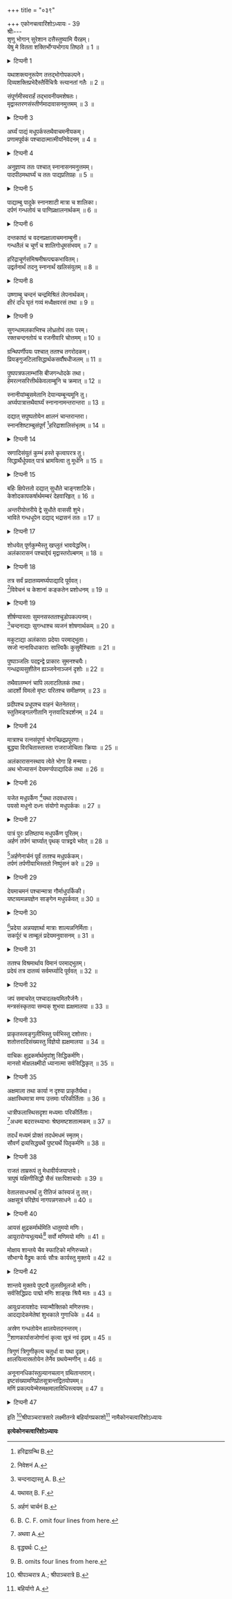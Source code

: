 +++
title = "०३९"

+++
एकोनचत्वारिंशोऽध्यायः - 39  
श्रीः---  
शृणु भोगान् सुरेशान दत्तैस्तुष्यामि यैरहम्।  
येषु मे वितता शक्तिर्भोग्यभोगाय तिष्ठते ॥ 1 ॥  

<details><summary>टिप्पनी 1</summary>

तिष्ठते; स्वाशयं प्रकाशयन्ती तिष्ठतीत्यर्थः। प्रकाशनार्थे तङ्।  
</details>

यथाशक्त्यनुरूपेण तत्तद्भोगोपकल्पने।  
दिव्यशक्तिप्रभेदैस्तैर्विचित्रैः स्त्यानतां गतैः ॥ 2 ॥  

संपूर्णमीस्वरार्हं तद्भावनीयमशेषतः।  
मृद्वास्तरणसंस्तीर्णमादावासनमुत्तमम् ॥ 3 ॥  

<details><summary>टिप्पनी 3</summary>

भोगविशेषा उच्यन्ते---मृद्वित्यादिना। भगवदाराधने षडासनानि; यथा---मन्त्रासनम्, स्नानासनम्, अलंकारासनम्, भोज्यासनम्, पुनर्मन्त्रासनम्, पर्यह्कासनं चेति। तत्र प्रथमं मन्त्रासनमत्रोच्यते।  
</details>

अर्घ्यं पाद्यं मधूपर्कस्तथैवाचमनीयकम्।  
प्रणामपूर्वकं पश्चादात्मात्मीयनिवेदनम् ॥ 4 ॥  

<details><summary>टिप्पनी 4</summary>

तस्मिन्नासने समर्पणीयानाह---अर्घ्यमित्यादिना। आत्मात्मीयनिवेदनप्रकारमाह पाद्मे (4-3-140)---"दासोऽहं ते जगन्नाथ सपुत्रादिपरिग्रहः। प्रेष्यं प्रशाधि कर्तव्ये मां नियुङ्‌क्ष्व हिते सदा॥" इति।  
</details>

अनुज्ञाप्य ततः पश्चात् स्नानासनमनुत्तमम्।  
पादपीठमथार्घ्यं च ततः पाद्यप्रतिग्रहः ॥ 5 ॥  

<details><summary>टिप्पनी 5</summary>

द्वितीयं स्नानासनमत्र। अत्र मन्त्रः सात्त्वते (6-26)---"स्फुटीकृतं मया देव त्विदं स्नानपरे त्वयि। सपादपीठं परमं शुभं स्नानासनं महत्। आसादयाशु स्नानार्थं मदनुग्रहकाम्यया॥" इति।  
</details>

पाद्याम्बु पादुके स्नानशाटी मात्रा च शालिका।  
दर्पणं गन्धतोयं च पाणिप्रक्षालनार्थकम् ॥ 6 ॥  

<details><summary>टिप्पनी 6</summary>

मात्रा च शालिकेति। अक्षताग्रशुभ्रवर्णशालितण्डुलपूर्णपात्रमत्र मात्रापदार्थः। तथा च पाद्मे (4-6-36)---"शालितण्डुलमात्रया" इति। एतच्च मात्रादानमाराधनमध्यापतितवैकल्यपरिहाराय।  
</details>

दन्तकाष्ठं च वदनप्रक्षालाचमनाम्बुनी।  
गन्धतैलं च चूर्णं च शालिगोधूमसंभवम् ॥ 7 ॥  

हरिद्राचूर्णसंमिश्रमीषत्पद्मकभावितम्।  
उद्वर्तनार्थं तदनु स्नानार्थं खलिसंयुतम् ॥ 8 ॥  

<details><summary>टिप्पनी 8</summary>

खलिः मृगमदादिवासनावासितं घनीभूतगन्धतैलकिट्टकम्।  
</details>

उष्णाम्बु चन्दनं चन्द्रमिश्रितं लेपनार्थकम्।  
क्षीरं दधि घृतं गव्यं मध्वैक्षवरसं तथा ॥ 9 ॥  

<details><summary>टिप्पनी 9</summary>

चन्द्रः घनसारः।  
</details>

सुगन्धामलकाभिश्च लोध्रतोयं ततः परम्।  
रक्तचन्दनतोयं च रजनीवारि चोत्तमम् ॥ 10 ॥  

ग्रन्थिपर्णीपयः पश्चात् ततश्च तगरोदकम्।  
प्रियङ्गुजटिलासिद्धार्थकसर्वौषधीजलम् ॥ 11 ॥  

पुष्पपत्रफलाम्भांसि बीजगन्धोदके तथा।  
हेमरत्नसरित्तीर्थकेवलाम्बूनि च क्रमात् ॥ 12 ॥  

स्नानीयांम्बुसमेतानि देयान्यम्बून्यमूनि तु।  
अर्घ्यपात्रात्तथैवार्घ्यं स्नानानामन्तरान्तरा ॥ 13 ॥  

दद्यात् सपुष्पतोयेन क्षालनं चान्तरान्तरा।  
स्नानशिष्टाम्बुसंपूर्णं [^1]हरिद्राशालिसंभृतम् ॥ 14 ॥  

<details><summary>टिप्पनी 14</summary>

स्नपनानन्तरं नीराजनमुच्यते---स्नानशिष्टेति।  
</details>


[^1]: हरिद्राग्रन्थि B. 
  
स्रगादिसंयुतं कुम्भं हस्ते कृत्वापरत्र तु।  
सिद्धार्थैर्धूपवत् पात्रं भ्रामयित्वा तु मूर्धनि ॥ 15 ॥  

<details><summary>टिप्पनी 15</summary>

हस्ते; वामहस्ते। अपरत्र; दक्षिणहस्ते।  
</details>

बहिः क्षिपेत्ततो दद्यात् सुधौते चाङ्गशाटिके।  
केशोदकापकर्षार्थमम्बरं देहवारिहृत् ॥ 16 ॥  

अन्तरीयोत्तरीये द्वे सुधौते वाससी शुभे।  
भाविते गन्धधूपेन दद्याद् भद्रासनं ततः ॥ 17 ॥  

<details><summary>टिप्पनी 17</summary>

भद्रासनम्; स्नानासनम्।  
</details>

शोधयेत् पूर्णकुम्भैस्तु खप्लुतं भावयेद्धरिम्।  
अलंकारासनं पश्चाद्देयं मृद्वास्तरोल्बणम् ॥ 18 ॥  

<details><summary>टिप्पनी 18</summary>

खप्लुतम्; द्वादसान्तस्थितम्। तृतीयमलंकारासनमाह--अलंकारेति।  
</details>

तत्र सर्वं प्रदातव्यमर्घ्यपाद्यादि पूर्ववत्।  
[^2]विवेचनं च केशानां कङ्कतेन प्रशोधनम् ॥ 19 ॥  

<details><summary>टिप्पनी 19</summary>

कङ्कतं केशप्रसाधनी।  
</details>


[^2]: निवेशनं A. 
  
शीर्षण्यास्ताः सुमनसस्ततश्चूडोपकल्पनम्।  
[^3]चन्दनाद्याः सुगन्धाश्च व्यजनं शोषणार्थकम् ॥ 20 ॥  


[^3]: चन्दनाद्यास्तु A. B. 
  
मकुटाद्या अलंकाराः प्रदेयाः परमाद्भुताः।  
स्रजो नानाविधाकाराः सात्त्विकैः कुसुमैश्चिताः ॥ 21 ॥  

पुष्पाञ्जलिः पदद्वन्द्वे प्राकारः सुमनश्चयैः।  
गन्धद्रव्यसुशीतेन ह्यञ्जनेनाञ्जनं दृशोः ॥ 22 ॥  

तथैवालम्भनं चापि ललाटतिलकं तथा।  
आदर्शो विमलो मृष्टः परितश्च समीक्षणम् ॥ 23 ॥  

प्रदीपश्च प्रधूपश्च वाहनं चेतनेतरत्।  
स्तुतिमङ्गलगीतानि नृत्तवादित्रदर्शनम् ॥ 24 ॥  

<details><summary>टिप्पनी 24</summary>

चेतनेतरत् वाहनमिति। सुवर्णादिनिर्मितं हस्त्यश्वादि।  
</details>

मात्राश्च रत्नसंपूर्णा भोगच्छिद्रप्रपूरणाः।  
बुद्ध्या विरचितास्तास्ता राजराजोचिताः क्रियाः ॥ 25 ॥  

अलंकारासनस्थाय त्वेते भोगा हि मन्मयाः।  
अथ भोज्यासनं देयमर्ग्यपाद्यादिकं तथा ॥ 26 ॥  

<details><summary>टिप्पनी 26</summary>

मन्मया इत्यनेनाध्यायादावुक्तो विषयः स्मार्यते। तुरीयं भोज्यासनमुपवर्ण्यते---अथेति।  
</details>

यजेत मधुपर्केण [^4]यथा तदवधारय।  
पयसो मधुनो दध्नः संयोगो मधुपर्ककः ॥ 27 ॥  

<details><summary>टिप्पनी 27</summary>

मधुपर्कमाह--पयस इति।  
</details>


[^4]: यथावत् B. F. 
  
पात्रं पुरः प्रतिष्ठाप्य मधुपर्केण पूरितम्।  
अर्हणं तर्पणं चार्घ्यात् पृथक् पात्रद्वये भवेत् ॥ 28 ॥  

[^5]अर्हणेनार्चनं पूर्वं ततश्च मधुपर्ककम्।  
तर्पणं तर्पणीयाभिस्ततो निष्पुंसनं करे ॥ 29 ॥  

<details><summary>टिप्पनी 29</summary>

अर्हणमापोशनम्। तर्पणम्; पानीयतीर्थम्। निष्पुंसनम्; हस्तोद्वर्तनम्।  
</details>


[^5]: अर्हणं चार्चनं B. 
  
देयमाचमनं पश्चान्मात्रा गौर्माधुपर्किकी।  
यष्टव्यमन्नयज्ञेन साङ्गेन मधुपर्कवत् ॥ 30 ॥  

<details><summary>टिप्पनी 30</summary>

पुनः मधुपर्कदानसंभावितवैकल्यपरिहाराय गवा मात्रादानमत्रोच्यते।  
</details>

[^6]प्रदेया अन्नयज्ञार्था मात्राः शाल्यन्ननिर्मिताः।  
सकर्पूरं च ताम्बूलं प्रदेयमनुवासनम् ॥ 31 ॥  

<details><summary>टिप्पनी 31</summary>

पञ्चमे मन्त्रासने समर्पणीयानि ताम्बूलादीनि।  
</details>


[^6]: B. C. F. omit four lines from here. 
  
ततश्च विश्रमार्थाय विमानं परमाद्भुतम्।  
प्रदेयं तत्र दातव्यं सर्वमर्घ्यादि पूर्ववत् ॥ 32 ॥  

<details><summary>टिप्पनी 32</summary>

षष्ठं पर्यह्कासनमुच्यते---ततश्चेति।  
</details>

जपं समाचरेत् पश्चादलक्ष्यमितरैर्जनैः।  
मन्त्रसंस्कृतया सम्यक् शुभया ह्यक्षमालया ॥ 33 ॥  

<details><summary>टिप्पनी 33</summary>

जपसंख्यागणनोपकरणेष्वक्षमाला प्रशस्ता।  
</details>

प्राकृतस्त्वङ्गुलीभिस्तु पर्वभिस्तु दशोत्तरः।  
शतोत्तरादिसंख्यस्तु विज्ञेयो ह्यक्षमालया ॥ 34 ॥  

वाचिकः क्षुद्रकर्मार्थमुपांशु सिद्धिकर्मणि।  
मानसो मोक्षलक्ष्मीदो ध्यानात्मा सर्वसिद्धिकृत् ॥ 35 ॥  

<details><summary>टिप्पनी 35</summary>

जपविशेषो वाचिकादिः।  
</details>

अक्षमाला तथा कार्या न दृश्या प्राकृतैर्यथा।  
अक्षास्थिमात्रा मण्य उत्तमाः परिकीर्तिताः ॥ 36 ॥  

धात्रीफलास्थिसदृशा मध्यमाः परिकीर्तिताः।  
[^7]अधमा बदरास्थ्याभाः श्रेष्ठमष्टशतात्मकम् ॥ 37 ॥  


[^7]: अथवा A. 
  
तदर्धं मध्यमं प्रोक्तं तदर्धमधमं स्मृतम्।  
सौवर्णं द्रव्यसिद्ध्यर्थे पुष्ट्यर्थे पितृकर्मणि ॥ 38 ॥  

<details><summary>टिप्पनी 38</summary>

अक्षमालामणिविशेषानाह---सौवर्णमित्यादिना।  
</details>

राजतं ताम्ररूपं तु मेधावीर्यजयाप्तये।  
त्रापुषं यक्षिणीसिद्धौ सैसं रक्षःपिशाचयोः ॥ 39 ॥  

वेतालसाधनार्थं तु रीतिजं कांस्यजं तु तत्।  
अक्षसूत्रं परिज्ञेयं नागपन्नगसाधने ॥ 40 ॥  

<details><summary>टिप्पनी 40</summary>

रीतिः पित्तललोहविशेषः।  
</details>

आयसं क्षुद्रकर्मार्थमिति धातुमयो मणिः।  
आयुरारोग्यभूत्यर्थः[^8] सर्वो मणिमयो मणिः ॥ 41 ॥  


[^8]: वृद्ध्यर्थः C. 
  
मोक्षाय शान्तये चैव स्फाटिको मणिरुच्यते।  
सौभाग्ये वैद्रुमः कार्यः सौत्रः कार्यस्तु मुक्तये ॥ 42 ॥  

<details><summary>टिप्पनी 42</summary>

सैत्रः; तन्तुनिर्मितः।  
</details>

शान्तये मुक्तये पुष्ट्यै तुलसीमूलजो मणिः।  
सर्वसिद्धिप्रदः पाद्मो मणिः शाङ्खः श्रियै मतः ॥ 43 ॥  

आयुःप्रजायशोदः स्यान्मौक्तिको मणिरुत्तमः।  
आदद्यादेकमेतेषां शुभकाले गुणाधिके ॥ 44 ॥  

अस्रेण गन्धतोयेन क्षालयेत्तदनन्तरम्।  
[^9]शाणकार्पासजोर्णानां कृत्वा सूत्रं नवं दृढम् ॥ 45 ॥  


[^9]: B. omits four lines from here. 
  
त्रिगुणं त्रिगुणीकृत्य चतुर्धा वा यथा दृढम्।  
क्षालयित्वास्रतोयेन तेनैव ग्रथयेन्मणीन् ॥ 46 ॥  

अनूनानधिकांस्तुल्यानचलान् ग्रथितान्तरान्।  
इष्टसंख्यामणिप्रोतसूत्रान्तद्वितयोपमम्॥  
मणिं प्रकल्पयेन्मेरुमक्षमालाविधिस्त्वयम् ॥ 47 ॥  

<details><summary>टिप्पनी 47</summary>

मेरुः जपसूत्रप्रधानग्रन्थिस्थो बृहन्मणिविशेषः।  
</details>

इति [^10]श्रीपाञ्चरात्रसारे लक्ष्मीतन्त्रे बहिर्यागप्रकाशो[^11] नामैकोनचत्वारिंशोऽध्यायः  

[^10]: श्रीपञ्चरात्र A.; श्रीपाञ्चरात्रे B. 
  

[^11]: बहिर्यागो A. 
  
********इत्येकोनचत्वारिंशोऽध्यायः********